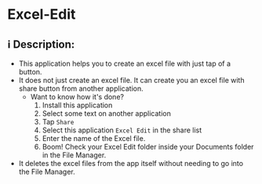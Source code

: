 # Excel-Edit

## ℹ Description:  
- This application helps you to create an excel file with just tap of a button.
- It does not just create an excel file. It can create you an excel file with share button from another application.
	- Want to know how it's done?
		1. Install this application
		1. Select some text on another application
		1. Tap `Share`
		1. Select this application `Excel Edit` in the share list
		1. Enter the name of the Excel file.
		1. Boom! Check your Excel Edit folder inside your Documents folder in the File Manager.
- It deletes the excel files from the app itself without needing to go into the File Manager.